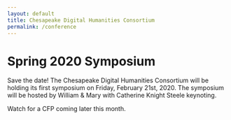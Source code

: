 ```yaml
---
layout: default
title: Chesapeake Digital Humanities Consortium
permalink: /conference
---
```


# Spring 2020 Symposium

Save the date! The Chesapeake Digital Humanities Consortium will be holding its first symposium on Friday, February 21st, 2020. The symposium will be hosted by William & Mary with Catherine Knight Steele keynoting.

Watch for a CFP coming later this month.
